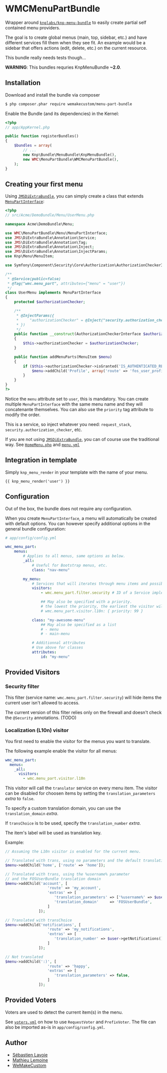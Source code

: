 # WMCMenuPartBundle

Wrapper around [`knplabs/knp-menu-bundle`](https://github.com/KnpLabs/KnpMenuBundle)
to easily create partial self contained menu providers.

The goal is to create global menus (main, top, sidebar, etc.) and have different services fill them when they see fit.
An example would be a sidebar that offers actions (edit, delete, etc.) on the current resource.

This bundle really needs tests though…

**WARNING**: This bundles requries KnpMenuBundle **~2.0**.

## Installation

Download and install the bundle via composer

``` bash
$ php composer.phar require wemakecustom/menu-part-bundle
```

Enable the Bundle (and its dependencies) in the Kernel:

```php
<?php
// app/AppKernel.php

public function registerBundles()
{
    $bundles = array(
        // ...
        new Knp\Bundle\MenuBundle\KnpMenuBundle(),
        new WMC\MenuPartBundle\WMCMenuPartBundle(),
    );
}
```

## Creating your first menu

Using [`JMSDiExtraBundle`](https://github.com/schmittjoh/JMSDiExtraBundle),
you can simply create a class that extends [`MenuPartInterface`](Menu/MenuPartInterface.php):

```php
<?php
// src/Acme/DemoBundle/Menu/UserMenu.php

namespace Acme\DemoBundle\Menu;

use WMC\MenuPartBundle\Menu\MenuPartInterface;
use JMS\DiExtraBundle\Annotation\Service;
use JMS\DiExtraBundle\Annotation\Tag;
use JMS\DiExtraBundle\Annotation\Inject;
use JMS\DiExtraBundle\Annotation\InjectParams;
use Knp\Menu\MenuItem;

use Symfony\Component\Security\Core\Authorization\AuthorizationCheckerInterface;

/**
 * @Service(public=false)
 * @Tag("wmc.menu_part", attributes={"menu" = "user"})
 */
class UserMenu implements MenuPartInterface
{
    protected $authorizationChecker;

    /**
     * @InjectParams({
     *     "authorizationChecker" = @Inject("security.authorization_checker")
     * })
     */
    public function __construct(AuthorizationCheckerInterface $authorizationChecker)
    {
        $this->authorizationChecker = $authorizationChecker;
    }

    public function addMenuParts(MenuItem $menu)
    {
        if ($this->authorizationChecker->isGranted('IS_AUTHENTICATED_REMEMBERED')) {
            $menu->addChild('Profile', array('route' => 'fos_user_profile_show'));
        }
    }
}
?>
```

Notice the `menu` attribute set to `user`, this is mandatory.
You can create multiple `MenuPartInterface` with the same menu name and they will
concatenante themselves. You can also use the `priority` tag attribute to modify the order.

This is a service, so inject whatever you need: `request_stack`, `security.authorization_checker`, etc.

If you are not using [`JMSDiExtraBundle`](https://github.com/schmittjoh/JMSDiExtraBundle), you can of course
use the traditional way. See [`HomeMenu.php`](Resources/examples/HomeMenu.php) and [`menu.yml`](Resources/examples/menu.yml)

## Integration in template

Simply `knp_menu_render` in your template with the name of your menu.

```twig
{{ knp_menu_render('user') }}
```

## Configuration

Out of the box, the bundle does not require any configuration.

When you create `MenuPartInterface`, a menu will automatically be created with default options.
You can however specify additional options in the general bundle configuration:

```yaml
# app/config/config.yml

wmc_menu_part:
    menus:
        # Applies to all menus, same options as below.
        _all:
            # Useful for Bootstrap menus, etc.
            class: "nav-menu"

        my_menu:
            # Services that will iterates through menu items and possibly hide or modify them.
            visitors:
                - wmc.menu_part.filter.security # ID of a Service implementing MenuVisitorInterface

                ## May also be specified with a priority.
                # the lowest the priority, the earliest the visitor will be run
                # wmc.menu_part.visitor.l10n: { priority: 99 }

            class: "my-awesome-menu"
                ## May also be specified as a list
                # - menu
                # - main-menu

            # Additionnal attributes
            # Use above for classes
            attributes:
                id: "my-menu"
```

## Provided Visitors

### Security filter

This filter (service name: `wmc.menu_part.filter.security`) will hide items the
current user isn't allowed to access.

The current version of this filter relies only on the firewall and doesn't check
the `@Security` annotations. (TODO)

### Localization (L10n) visitor

You first need to enable the visitor for the menus you want to translate.

The following example enable the visitor for all menus:

```yaml
wmc_menu_part:
  menus:
    _all:
      visitors:
        - wmc.menu_part.visitor.l10n
```

This visitor will call the `translator` service on every menu item. The visitor
can be disabled for choosen items by setting the `translation_parameters`
_extra_ to `false`.

To specify a custom translation domain, you can use the `translation_domain`
_extra_.

If `transChoice` is to be used, specify the `translation_number` _extra_.

The item's label will be used as translation key.

Example:

```php
// Assuming the L10n visitor is enabled for the current menu.

// Translated with trans, using no parameters and the default translation domain
$menu->addChild('home', ['route' => 'home']);

// Translated with trans, using the %username% parameter
// and the FOSUserBundle translation domain
$menu->addChild('account', [
                   'route' => 'my_account',
                   'extras' => [
                      'translation_parameters' => ['%username%' => $user],
                      'translation_domain'     => 'FOSUserBundle',
                   ]
               ]);

// Translated with transChoice
$menu->addChild('notifications', [
                   'route' => 'my_notifications',
                   'extras' => [
                      'translation_number' => $user->getNotifications()->count(),
                   ]
               ]);

// Not translated
$menu->addChild(':)', [
                   'route' => 'happy',
                   'extras' => [
                      'translation_parameters' => false,
                   ]
               ]);
```

## Provided Voters

Voters are used to detect the current item(s) in the menu.

See [`voters.yml`](Resources/config/voters.yml) on how to use `RequestVoter` and
`PrefixVoter`.  The file can also be imported as-is in `app/config/config.yml`.

## Author

 * [Sébastien Lavoie](http://blog.lavoie.sl/)
 * [Mathieu Lemoine](http://www.github.com/lemoinem)
 * [WeMakeCustom](http://wemakecustom.com/)
